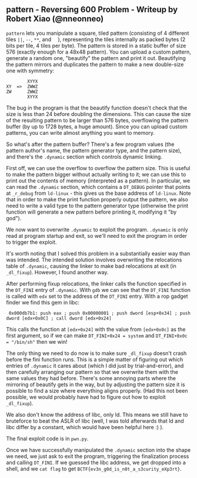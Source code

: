 ## pattern - Reversing 600 Problem - Writeup by Robert Xiao (@nneonneo)

`pattern` lets you manipulate a square, tiled pattern (consisting of 4 different tiles `||`, `--`, `**`, and `  `), representing the tiles internally as packed bytes (2 bits per tile, 4 tiles per byte). The pattern is stored in a static buffer of size 576 (exactly enough for a 48x48 pattern). You can upload a custom pattern, generate a random one, "beautify" the pattern and print it out. Beautifying the pattern mirrors and duplicates the pattern to make a new double-size one with symmetry:

            XYYX
    XY  =>  ZWWZ
    ZW      ZWWZ
            XYYX

The bug in the program is that the beautify function doesn't check that the size is less than 24 before doubling the dimensions. This can cause the size of the resulting pattern to be larger than 576 bytes, overflowing the pattern buffer (by up to 1728 bytes, a huge amount). Since you can upload custom patterns, you can write almost anything you want to memory.

So what's after the pattern buffer? There's a few program values (the pattern author's name, the pattern generator type, and the pattern size), and there's the `.dynamic` section which controls dynamic linking.

First off, we can use the overflow to overflow the pattern size. This is useful to make the pattern bigger without actually writing to it; we can use this to print out the contents of memory (interpreted as a pattern). In particular, we can read the `.dynamic` section, which contains a `DT_DEBUG` pointer that points at `_r_debug` from `ld-linux` - this gives us the base address of `ld-linux`. Note that in order to make the print function properly output the pattern, we also need to write a valid type to the pattern generator type (otherwise the print function will generate a new pattern before printing it, modifying it "by god").

We now want to overwrite `.dynamic` to exploit the program. `.dynamic` is only read at program startup and exit, so we'll need to exit the program in order to trigger the exploit.

It's worth noting that I solved this problem in a substantially easier way than was intended. The intended solution involves overwriting the relocations table of `.dynamic`, causing the linker to make bad relocations at exit (in `_dl_fixup`). However, I found another way.

After performing fixup relocations, the linker calls the function specified in the `DT_FINI` entry of `.dynamic`. With `gdb` we can see that the `DT_FINI` function is called with `edx` set to the address of the `DT_FINI` entry. With a rop gadget finder we find this gem in libc:

     0x000db7b1: push eax ; push 0x00000001 ; push dword [esp+0x34] ; push dword [edx+0x0C] ; call dword [edx+0x24]

This calls the function at `[edx+0x24]` with the value from `[edx+0x0c]` as the first argument, so if we can make `DT_FINI+0x24 = system` and `DT_FINI+0x0c = "/bin/sh"` then we win!

The only thing we need to do now is to make sure `_dl_fixup` doesn't crash before the fini function runs. This is a simple matter of figuring out which entries of `.dynamic` it cares about (which I did just by trial-and-error), and then carefully arranging our pattern so that we overwrite them with the same values they had before. There's some annoying parts where the mirroring of beautify gets in the way, but by adjusting the pattern size it is possible to find a size where everything aligns properly. (Had this not been possible, we would probably have had to figure out how to exploit `_dl_fixup`).

We also don't know the address of libc, only ld. This means we still have to bruteforce to beat the ASLR of libc (well, I was told afterwards that ld and libc differ by a constant, which would have been helpful here :) ).

The final exploit code is in `pwn.py`.

Once we have successfully manipulated the `.dynamic` section into the shape we need, we just ask to exit the program, triggering the finalization process and calling `DT_FINI`. If we guessed the libc address, we get dropped into a shell, and we `cat flag` to get `BCTF{ev3n_g0d_is_n0t_a_s3curity_eXp3rt}`.
